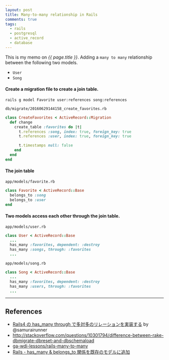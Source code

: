 ```yaml
---
layout: post
title: Many-to-many relationship in Rails
comments: true
tags:
  - rails
  - postgresql
  - active_record
  - database
---
```


This is my memo on _{{ page.title }}_.
Adding a `many to many` relationship between the following two models.

- `User`
- `Song`

#### Create a migration file to create a join table.

```
rails g model Favorite user:references song:references
```

`db/migrate/20160629144158_create_favorites.rb`

```rb
class CreateFavorites < ActiveRecord::Migration
  def change
    create_table :favorites do |t|
      t.references :song, index: true, foreign_key: true
      t.references :user, index: true, foreign_key: true

      t.timestamps null: false
    end
  end
end
```

#### The join table

`app/models/favorite.rb`

```rb
class Favorite < ActiveRecord::Base
  belongs_to :song
  belongs_to :user
end
```

#### Two models access each other through the join table.

`app/models/user.rb`

```rb
class User < ActiveRecord::Base
  ...
  has_many :favorites, dependent: :destroy
  has_many :songs, through: :favorites
  ...
```

`app/models/song.rb`

```rb
class Song < ActiveRecord::Base
  ...
  has_many :favorites, dependent: :destroy
  has_many :users, through: :favorites
  ...
```

---

## References

- [Rails4 の has_many through で多対多のリレーションを実装する](http://qiita.com/samurairunner/items/cbd91bb9e3f8b0433b99) by @samurairunner
- http://stackoverflow.com/questions/10301794/difference-between-rake-dbmigrate-dbreset-and-dbschemaload
- [ga-wdi-lessons/rails-many-to-many](https://github.com/ga-wdi-lessons/rails-many-to-many)
- [Rails - has_many & belongs_to 関係を既存のモデルに追加](http://qiita.com/mnishiguchi/items/35e40ab46ef02d095ce0)
